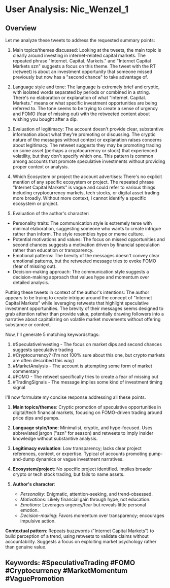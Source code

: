 # User Analysis: Nic_Wenzel_1

## Overview

<think>
Let me analyze these tweets to address the requested summary points:

1. Main topics/themes discussed:
Looking at the tweets, the main topic is clearly around investing in internet-related capital markets. The repeated phrase "Internet. Capital. Markets." and "Internet Capital Markets szn" suggests a focus on this theme. The tweet with the RT (retweet) is about an investment opportunity that someone missed previously but now has a "second chance" to take advantage of.

2. Language style and tone:
The language is extremely brief and cryptic, with isolated words separated by periods or combined in a string. There's no elaboration or explanation of what "Internet. Capital. Markets." means or what specific investment opportunities are being referred to. The tone seems to be trying to create a sense of urgency and FOMO (fear of missing out) with the retweeted content about wishing you bought after a dip.

3. Evaluation of legitimacy:
The account doesn't provide clear, substantive information about what they're promoting or discussing. The cryptic nature of the messages without context or explanation raises concerns about legitimacy. The retweet suggests they may be promoting trading on some asset (perhaps a cryptocurrency or stock) that experienced volatility, but they don't specify which one. This pattern is common among accounts that promote speculative investments without providing proper context or analysis.

4. Which Ecosystem or project the account advertises:
There's no explicit mention of any specific ecosystem or project. The repeated phrase "Internet Capital Markets" is vague and could refer to various things including cryptocurrency markets, tech stocks, or digital asset trading more broadly. Without more context, I cannot identify a specific ecosystem or project.

5. Evaluation of the author's character:
- Personality traits: The communication style is extremely terse with minimal elaboration, suggesting someone who wants to create intrigue rather than inform. The style resembles hype or meme culture.
- Potential motivations and values: The focus on missed opportunities and second chances suggests a motivation driven by financial speculation rather than education or transparency.
- Emotional patterns: The brevity of the messages doesn't convey clear emotional patterns, but the retweeted message tries to evoke FOMO (fear of missing out).
- Decision-making approach: The communication style suggests a decision-making approach that values hype and momentum over detailed analysis.

Putting these tweets in context of the author's intentions: The author appears to be trying to create intrigue around the concept of "Internet Capital Markets" while leveraging retweets that highlight speculative investment opportunities. The brevity of their messages seems designed to grab attention rather than provide value, potentially drawing followers into a narrative about capitalizing on volatile market movements without offering substance or context.

Now, I'll generate 5 matching keywords/tags:
1. #SpeculativeInvesting - The focus on market dips and second chances suggests speculative trading
2. #Cryptocurrency? (I'm not 100% sure about this one, but crypto markets are often described this way)
3. #MarketAnalysis - The account is attempting some form of market commentary
4. #FOMO - The retweet specifically tries to create a fear of missing out
5. #TradingSignals - The message implies some kind of investment timing signal

I'll now formulate my concise response addressing all these points.
</think>

1. **Main topics/themes**: Cryptic promotion of speculative opportunities in digital/tech financial markets, focusing on FOMO-driven trading around price dips and pumps.

2. **Language style/tone**: Minimalist, cryptic, and hype-focused. Uses abbreviated jargon ("szn" for season) and retweets to imply insider knowledge without substantive analysis.

3. **Legitimacy evaluation**: Low transparency; lacks clear project references, context, or expertise. Typical of accounts promoting pump-and-dump dynamics or vague investment narratives.

4. **Ecosystem/project**: No specific project identified. Implies broader crypto or tech stock trading, but fails to name assets.

5. **Author's character**:
   - *Personality*: Enigmatic, attention-seeking, and trend-obsessed.
   - *Motivations*: Likely financial gain through hype, not education.
   - *Emotions*: Leverages urgency/fear but reveals little personal emotion.
   - *Decision-making*: Favors momentum over transparency; encourages impulsive action.

**Contextual pattern**: Repeats buzzwords ("Internet Capital Markets") to build perception of a trend, using retweets to validate claims without accountability. Suggests a focus on exploiting market psychology rather than genuine value.

Keywords: #SpeculativeTrading #FOMO #Cryptocurrency #MarketMomentum #VaguePromotion
---
